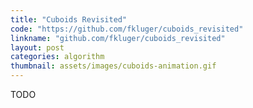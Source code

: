 ```yaml
---
title: "Cuboids Revisited"
code: "https://github.com/fkluger/cuboids_revisited"
linkname: "github.com/fkluger/cuboids_revisited"
layout: post
categories: algorithm
thumbnail: assets/images/cuboids-animation.gif
---
```

TODO